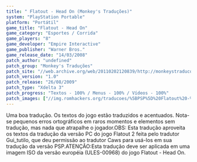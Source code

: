 ```yaml
---
title: " Flatout - Head On (Monkey's Traduções)"
system: "PlayStation Portable"
platform: "Portátil"
game_title: "Flatout - Head On"
game_category: "Esportes / Corrida"
game_players: "8"
game_developer: "Empire Interactive"
game_publisher: "Warner Bros."
game_release_date: "14/03/2008"
patch_author: "undefined"
patch_group: "Monkey's Traduções"
patch_site: "//web.archive.org/web/20110202120839/http://monkeystraducoes.com/"
patch_version: "1.0"
patch_release: "26/08/2009"
patch_type: "Xdelta 3"
patch_progress: "Textos - 100% / Menus - 100% / Vídeos - 100%"
patch_images: ["//img.romhackers.org/traducoes/%5BPSP%5D%20Flatout%20-%20Head%20On%20-%20Monkey's%20Tradu%C3%A7%C3%B5es%20-%201.jpg","//img.romhackers.org/traducoes/%5BPSP%5D%20Flatout%20-%20Head%20On%20-%20Monkey's%20Tradu%C3%A7%C3%B5es%20-%202.jpg","//img.romhackers.org/traducoes/%5BPSP%5D%20Flatout%20-%20Head%20On%20-%20Monkey's%20Tradu%C3%A7%C3%B5es%20-%203.jpg"]
---
```

Uma boa tradução. Os textos do jogo estão traduzidos e acentuados. Nota-se pequenos erros ortográficos em raros momentos e elementos sem tradução, mas nada que atrapalhe o jogador.OBS: Esta tradução aproveita os textos da tradução da versão PC do jogo Flatout 2 feita pelo tradutor Gui_tutilo, que deu permissão ao tradutor Caws para usá-los em sua tradução da versão PSP.ATENÇÃO:Esta tradução deve ser aplicada em uma imagem ISO da versão européia (ULES-00968) do jogo Flatout - Head On.